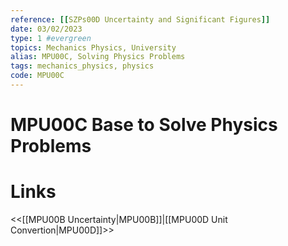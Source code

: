 ```yaml
---
reference: [[SZPs00D Uncertainty and Significant Figures]]
date: 03/02/2023
type: 1 #evergreen
topics: Mechanics Physics, University
alias: MPU00C, Solving Physics Problems
tags: mechanics_physics, physics
code: MPU00C 
---
```

# MPU00C Base to Solve Physics Problems


# Links
<<[[MPU00B Uncertainty|MPU00B]]|[[MPU00D Unit Convertion|MPU00D]]>>